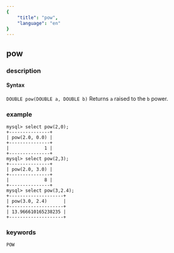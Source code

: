 ```yaml
---
{
    "title": "pow",
    "language": "en"
}
---
```


<!-- 
Licensed to the Apache Software Foundation (ASF) under one
or more contributor license agreements.  See the NOTICE file
distributed with this work for additional information
regarding copyright ownership.  The ASF licenses this file
to you under the Apache License, Version 2.0 (the
"License"); you may not use this file except in compliance
with the License.  You may obtain a copy of the License at
  http://www.apache.org/licenses/LICENSE-2.0
Unless required by applicable law or agreed to in writing,
software distributed under the License is distributed on an
"AS IS" BASIS, WITHOUT WARRANTIES OR CONDITIONS OF ANY
KIND, either express or implied.  See the License for the
specific language governing permissions and limitations
under the License.
-->

## pow

### description
#### Syntax

`DOUBLE pow(DOUBLE a, DOUBLE b)`
Returns `a` raised to the `b` power.

### example

```
mysql> select pow(2,0);
+---------------+
| pow(2.0, 0.0) |
+---------------+
|             1 |
+---------------+
mysql> select pow(2,3);
+---------------+
| pow(2.0, 3.0) |
+---------------+
|             8 |
+---------------+
mysql> select pow(3,2.4);
+--------------------+
| pow(3.0, 2.4)      |
+--------------------+
| 13.966610165238235 |
+--------------------+
```

### keywords
	POW
